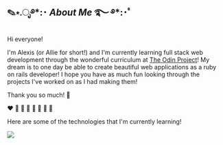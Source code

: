## ✎⋆.ೃ࿔\*:･ *About Me* ࿐ ࿔\*:･ﾟ

Hi everyone!

I'm Alexis (or Allie for short!) and I'm currently learning full stack web development through the wonderful curriculum at [The Odin Project](https://www.theodinproject.com)! My dream is to one day be able to create beautiful web applications as a ruby on rails developer! I hope you have as much fun looking through the projects I've worked on as I had making them!

Thank you so much! 🥰

❤️ 🧡 💛 💚 🩵 💜 🩷 🤍

Here are some of the technologies that I'm currently learning!

<img src="https://skillicons.dev/icons?i=html,css,js,ts,react,tailwind,ruby,rails,nodejs,postgres,git,github,docker,linux,bash,vscode&perline=10" />
